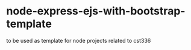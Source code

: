 # node-express-ejs-with-bootstrap-template
to be used as template for node projects related to cst336
